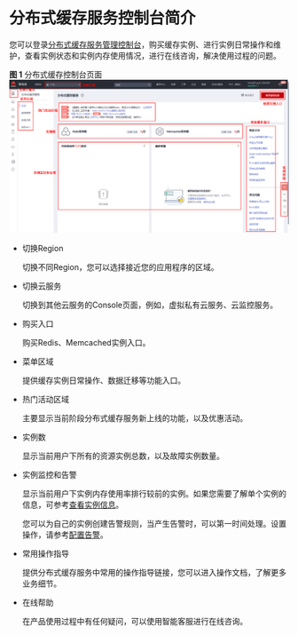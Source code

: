 # 分布式缓存服务控制台简介<a name="dcs-ug-0312002"></a>

您可以登录[分布式缓存服务管理控制台](https://console.huaweicloud.com/dcs)，购买缓存实例、进行实例日常操作和维护，查看实例状态和实例内存使用情况，进行在线咨询，解决使用过程的问题。

**图 1**  分布式缓存控制台页面<a name="fig10347352124712"></a>  
![](figures/分布式缓存控制台页面.png "分布式缓存控制台页面")

-   切换Region

    切换不同Region，您可以选择接近您的应用程序的区域。

-   切换云服务

    切换到其他云服务的Console页面，例如，虚拟私有云服务、云监控服务。

-   购买入口

    购买Redis、Memcached实例入口。

-   菜单区域

    提供缓存实例日常操作、数据迁移等功能入口。

-   热门活动区域

    主要显示当前阶段分布式缓存服务新上线的功能，以及优惠活动。

-   实例数

    显示当前用户下所有的资源实例总数，以及故障实例数量。

-   实例监控和告警

    显示当前用户下实例内存使用率排行较前的实例。如果您需要了解单个实例的信息，可参考[查看实例信息](查看实例信息.md)。

    您可以为自己的实例创建告警规则，当产生告警时，可以第一时间处理。设置操作，请参考[配置告警](必须配置的监控告警.md)。

-   常用操作指导

    提供分布式缓存服务中常用的操作指导链接，您可以进入操作文档，了解更多业务细节。

-   在线帮助

    在产品使用过程中有任何疑问，可以使用智能客服进行在线咨询。


